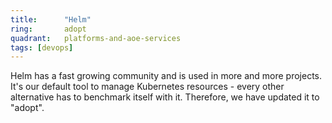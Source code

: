 ```yaml
---
title:      "Helm"
ring:       adopt
quadrant:   platforms-and-aoe-services
tags: [devops]
---
```


Helm has a fast growing community and is used in more and more projects.
It's our default tool to manage Kubernetes resources - every other alternative has to benchmark itself with it.
Therefore, we have updated it to "adopt".
